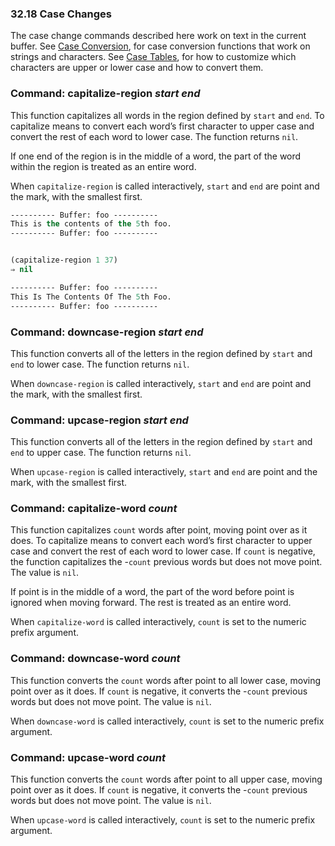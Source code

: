 

### 32.18 Case Changes

The case change commands described here work on text in the current buffer. See [Case Conversion](Case-Conversion.html), for case conversion functions that work on strings and characters. See [Case Tables](Case-Tables.html), for how to customize which characters are upper or lower case and how to convert them.

### Command: **capitalize-region** *start end*

This function capitalizes all words in the region defined by `start` and `end`. To capitalize means to convert each word’s first character to upper case and convert the rest of each word to lower case. The function returns `nil`.

If one end of the region is in the middle of a word, the part of the word within the region is treated as an entire word.

When `capitalize-region` is called interactively, `start` and `end` are point and the mark, with the smallest first.

```lisp
---------- Buffer: foo ----------
This is the contents of the 5th foo.
---------- Buffer: foo ----------
```

```lisp
```

```lisp
(capitalize-region 1 37)
⇒ nil

---------- Buffer: foo ----------
This Is The Contents Of The 5th Foo.
---------- Buffer: foo ----------
```

### Command: **downcase-region** *start end*

This function converts all of the letters in the region defined by `start` and `end` to lower case. The function returns `nil`.

When `downcase-region` is called interactively, `start` and `end` are point and the mark, with the smallest first.

### Command: **upcase-region** *start end*

This function converts all of the letters in the region defined by `start` and `end` to upper case. The function returns `nil`.

When `upcase-region` is called interactively, `start` and `end` are point and the mark, with the smallest first.

### Command: **capitalize-word** *count*

This function capitalizes `count` words after point, moving point over as it does. To capitalize means to convert each word’s first character to upper case and convert the rest of each word to lower case. If `count` is negative, the function capitalizes the -`count` previous words but does not move point. The value is `nil`.

If point is in the middle of a word, the part of the word before point is ignored when moving forward. The rest is treated as an entire word.

When `capitalize-word` is called interactively, `count` is set to the numeric prefix argument.

### Command: **downcase-word** *count*

This function converts the `count` words after point to all lower case, moving point over as it does. If `count` is negative, it converts the -`count` previous words but does not move point. The value is `nil`.

When `downcase-word` is called interactively, `count` is set to the numeric prefix argument.

### Command: **upcase-word** *count*

This function converts the `count` words after point to all upper case, moving point over as it does. If `count` is negative, it converts the -`count` previous words but does not move point. The value is `nil`.

When `upcase-word` is called interactively, `count` is set to the numeric prefix argument.
